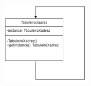 <img src="https://github.com/lara-leal/bertoti/blob/main/PadroesdeProjeto/Singleton/Diagrama%20sem%20nome.drawio.png?raw=true"/>
